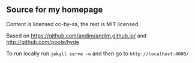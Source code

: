 Source for my homepage
----------------------

Content is licensed cc-by-sa, the rest is MIT licensed.

Based on https://github.com/andim/andim.github.io/ and http://github.com/poole/hyde

To run locally run `jekyll serve -w` and then go to `http://localhost:4000/`
